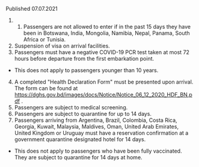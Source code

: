 Published 07.07.2021
1. 1. Passengers are not allowed to enter if in the past 15 days they have been in Botswana, India, Mongolia, Namibia, Nepal, Panama, South Africa or Tunisia.
2. Suspension of visa on arrival facilities.
3. Passengers must have a negative COVID-19 PCR test taken at most 72 hours before departure from the first embarkation point.
- This does not apply to passengers younger than 10 years.
4. A completed "Health Declaration Form" must be presented upon arrival. The form can be found at <a href="https://dghs.gov.bd/images/docs/Notice/Notice_06_12_2020_HDF_BN.pdf">https://dghs.gov.bd/images/docs/Notice/Notice_06_12_2020_HDF_BN.pdf</a> .
5. Passengers are subject to medical screening.
6. Passengers are subject to quarantine for up to 14 days.
7. Passengers arriving from Argentina, Brazil, Colombia, Costa Rica, Georgia, Kuwait, Malaysia, Maldives, Oman, United Arab Emirates, United Kingdom or Uruguay must have a reservation confirmation at a government quarantine designated hotel for 14 days.
- This does not apply to passengers who have been fully vaccinated. They are subject to quarantine for 14 days at home.

